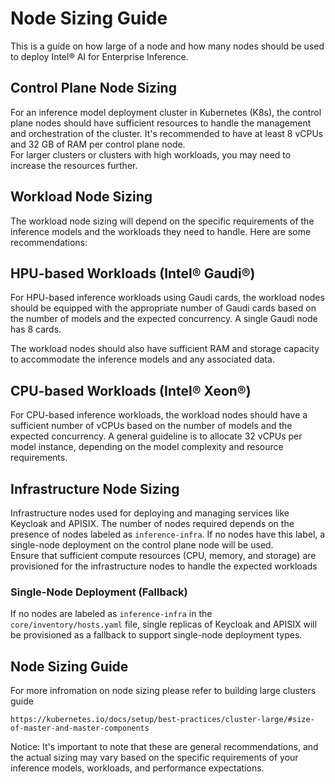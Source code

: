 # Node Sizing Guide

This is a guide on how large of a node and how many nodes should be used to deploy Intel® AI for Enterprise Inference. 

## Control Plane Node Sizing
For an inference model deployment cluster in Kubernetes (K8s), the control plane nodes should have sufficient resources to handle the management and orchestration of the cluster. It's recommended to have at least 8 vCPUs and 32 GB of RAM per control plane node.    
For larger clusters or clusters with high workloads, you may need to increase the resources further.

## Workload Node Sizing
The workload node sizing will depend on the specific requirements of the inference models and the workloads they need to handle. Here are some recommendations:

## HPU-based Workloads (Intel® Gaudi®)
For HPU-based inference workloads using Gaudi cards, the workload nodes should be equipped with the appropriate number of Gaudi cards based on the number of models and the expected concurrency. A single Gaudi node has 8 cards.

The workload nodes should also have sufficient RAM and storage capacity to accommodate the inference models and any associated data.

## CPU-based Workloads (Intel® Xeon®)
For CPU-based inference workloads, the workload nodes should have a sufficient number of vCPUs based on the number of models and the expected concurrency. A general guideline is to allocate 32 vCPUs per model instance, depending on the model complexity and resource requirements.

## Infrastructure Node Sizing
Infrastructure nodes used for deploying and managing services like Keycloak and APISIX. The number of nodes required depends on the presence of nodes labeled as    `inference-infra`. If no nodes have this label, a single-node deployment on the control plane node will be used.       
Ensure that sufficient compute resources (CPU, memory, and storage) are provisioned for the infrastructure nodes to handle the expected workloads
### Single-Node Deployment (Fallback)
If no nodes are labeled as `inference-infra` in the `core/inventory/hosts.yaml` file, single replicas of Keycloak and APISIX will be provisioned as a fallback to          support single-node deployment types.

## Node Sizing Guide
For more infromation on node sizing please refer to building large clusters guide
```   
https://kubernetes.io/docs/setup/best-practices/cluster-large/#size-of-master-and-master-components
```

Notice:
It's important to note that these are general recommendations, and the actual sizing may vary based on the specific requirements of your inference models, workloads, and performance expectations.

